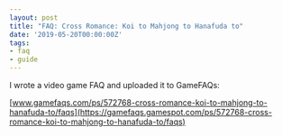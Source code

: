 ```yaml
---
layout: post
title: "FAQ: Cross Romance: Koi to Mahjong to Hanafuda to"
date: '2019-05-20T00:00:00Z'
tags:
- faq
- guide
---
```


I wrote a video game FAQ and uploaded it to GameFAQs:

[www.gamefaqs.com/ps/572768-cross-romance-koi-to-mahjong-to-hanafuda-to/faqs](https://gamefaqs.gamespot.com/ps/572768-cross-romance-koi-to-mahjong-to-hanafuda-to/faqs)
